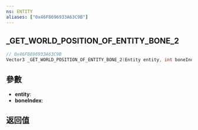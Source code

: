 ```yaml
---
ns: ENTITY
aliases: ["0x46F8696933A63C9B"]
---
```

## _GET_WORLD_POSITION_OF_ENTITY_BONE_2

```c
// 0x46F8696933A63C9B
Vector3 _GET_WORLD_POSITION_OF_ENTITY_BONE_2(Entity entity, int boneIndex);
```

## 參數
* **entity**: 
* **boneIndex**: 

## 返回值

